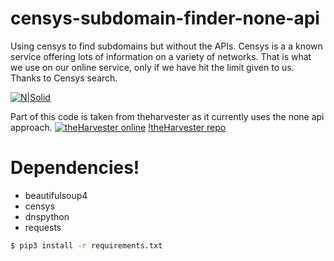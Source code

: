 # censys-subdomain-finder-none-api
Using censys to find subdomains but without the APIs. Censys is a a known service offering lots of information on a variety of networks. That is what we use on our online service, only if we have hit the limit given to us. Thanks to Censys search.

[![N|Solid](https://www.nmmapper.com/static/img/logo.png)](https://www.nmmapper.com/sys/tools/subdomainfinder/)

Part of this code is taken from theharvester as it currently uses the none api approach.
[![theHarvester online](https://www.nmmapper.com/kalitools/theharvester/email-harvester-tool/online/)](https://travis-ci.org/joemccann/dillinger)
[!theHarvester repo](https://github.com/laramies/theHarvester)

# Dependencies!
   - beautifulsoup4
   - censys
   - dnspython
   - requests
```sh
$ pip3 install -r requirements.txt
```







